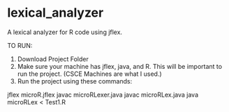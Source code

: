 # lexical_analyzer
A lexical analyzer for R code using jflex.


TO RUN:

1. Download Project Folder
2. Make sure your machine has jflex, java, and R. This will be important to run the project. (CSCE Machines are what I used.)
3. Run the project using these commands:

jflex microR.jflex
javac microRLexer.java
javac microRLex.java
java microRLex < Test1.R 
